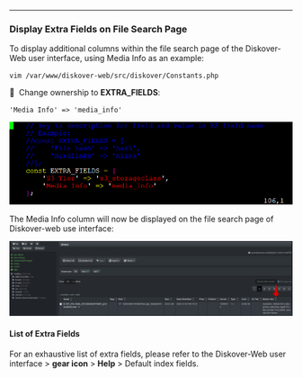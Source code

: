 ___
### Display Extra Fields on File Search Page

To display additional columns within the file search page of the Diskover-Web user interface, using Media Info as an example:
```
vim /var/www/diskover-web/src/diskover/Constants.php
```

🔴 &nbsp;Change ownership to **EXTRA_FIELDS**:
```
'Media Info' => 'media_info'
```

![Image: Display Extra Fields on File Search Page](images/image_extra_fields_adding_from_terminal.png)

The Media Info column will now be displayed on the file search page of Diskover-web use interface:

![Image: Display Extra Fields on File Search Page](images/image_extra_field_diskover_ui_extra_field_in_results_pane.png)

#### List of Extra Fields

For an exhaustive list of extra fields, please refer to the Diskover-Web user interface > **gear icon** > **Help** > Default index fields.
